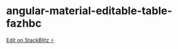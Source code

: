 # angular-material-editable-table-fazhbc

[Edit on StackBlitz ⚡️](https://stackblitz.com/edit/angular-material-editable-table-fazhbc)